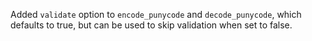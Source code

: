 Added `validate` option to `encode_punycode` and `decode_punycode`, which defaults to true, but can
be used to skip validation when set to false.
